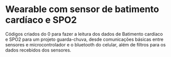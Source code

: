 # Wearable com sensor de batimento cardíaco e SPO2

Códigos criados do 0 para fazer a leitura dos dados de Batimento cardíaco e SPO2 para um projeto guarda-chuva, desde comunicações básicas entre sensores e microcontrolador e o bluetooth do celular, além de filtros para os dados recebidos dos sensores.
